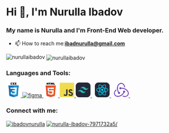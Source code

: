 <h1 align="left">Hi 👋, I'm Nurulla Ibadov</h1>
<h3 align="left">My name is Nurulla and I'm Front-End Web developer.</h3>

- 📫 How to reach me:**ibadnurulla@gmail.com**

<p><img align="left" src="https://github-readme-stats.vercel.app/api/top-langs?username=nurullaibadov&show_icons=true&locale=en&layout=compact&theme=gotham" alt="nurullaibadov" /></p>

<p>&nbsp;<img align="center" src="https://github-readme-stats.vercel.app/api?username=nurullaibadov&show_icons=true&locale=en&layout=compact&theme=gotham" alt="nurullaibadov" /></p>

<h3 align="left">Languages and Tools:</h3>
<p align="left"> <a href="https://www.w3schools.com/css/" target="_blank" rel="noreferrer"> <img src="https://raw.githubusercontent.com/devicons/devicon/master/icons/css3/css3-original-wordmark.svg" alt="css3" width="40" height="40"/> </a> <a href="https://www.figma.com/" target="_blank" rel="noreferrer"> <img src="https://www.vectorlogo.zone/logos/figma/figma-icon.svg" alt="figma" width="40" height="40"/> </a> <a href="https://www.w3.org/html/" target="_blank" rel="noreferrer"> <img src="https://raw.githubusercontent.com/devicons/devicon/master/icons/html5/html5-original-wordmark.svg" alt="html5" width="40" height="40"/> </a> <a href="https://developer.mozilla.org/en-US/docs/Web/JavaScript" target="_blank" rel="noreferrer"> <img src="https://raw.githubusercontent.com/devicons/devicon/master/icons/javascript/javascript-original.svg" alt="javascript" width="40" height="40"/> </a>  <a href="https://tailwindcss.com/" target="_blank"> <img src="https://github.com/tandpfun/skill-icons/blob/main/icons/TailwindCSS-Dark.svg"
alt="tailwind" width="40" height="40" /> </a> <span>&nbsp</span> <a href="https://reactjs.org/" target="_blank"> <img src="https://github.com/tandpfun/skill-icons/blob/main/icons/React-Dark.svg" alt="react" width="40" height="40" /> </a> <span>&nbsp</span> <a href="https://redux.js.org" target="_blank"> <img src="https://raw.githubusercontent.com/devicons/devicon/master/icons/redux/redux-original.svg" alt="redux"
width="40" height="40" /> </a> <span>&nbsp</span> </p>


<h3 align="left">Connect with me:</h3>
<p align="left">
<a href="https://twitter.com/ibadovnurulla" target="blank"><img align="center" src="https://raw.githubusercontent.com/rahuldkjain/github-profile-readme-generator/master/src/images/icons/Social/twitter.svg" alt="ibadovnurulla" height="30" width="40" /></a>
<a href="https://linkedin.com/in/nurulla-ibadov-7971732a5/" target="blank"><img align="center" src="https://raw.githubusercontent.com/rahuldkjain/github-profile-readme-generator/master/src/images/icons/Social/linked-in-alt.svg" alt="nurulla-ibadov-7971732a5/" height="30" width="40" /></a>
</p>

